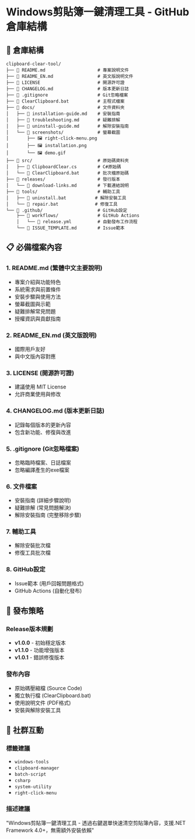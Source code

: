 # Windows剪貼簿一鍵清理工具 - GitHub倉庫結構

## 📁 倉庫結構
```
clipboard-clear-tool/
├── 📄 README.md                    # 專案說明文件
├── 📄 README_EN.md                 # 英文版說明文件
├── 📄 LICENSE                      # 開源許可證
├── 📄 CHANGELOG.md                 # 版本更新日誌
├── 📄 .gitignore                   # Git忽略檔案
├── 📄 ClearClipboard.bat           # 主程式檔案
├── 📁 docs/                        # 文件資料夾
│   ├── 📄 installation-guide.md    # 安裝指南
│   ├── 📄 troubleshooting.md       # 疑難排解
│   ├── 📄 uninstall-guide.md       # 解除安裝指南
│   └── 📁 screenshots/             # 螢幕截圖
│       ├── 🖼️ right-click-menu.png
│       ├── 🖼️ installation.png
│       └── 🖼️ demo.gif
├── 📁 src/                         # 原始碼資料夾
│   ├── 📄 ClipboardClear.cs        # C#原始碼
│   └── 📄 ClearClipboard.bat       # 批次檔原始碼
├── 📁 releases/                    # 發行版本
│   └── 📄 download-links.md        # 下載連結說明
├── 📁 tools/                       # 輔助工具
│   ├── 📄 uninstall.bat           # 解除安裝工具
│   └── 📄 repair.bat              # 修復工具
└── 📁 .github/                     # GitHub設定
    ├── 📁 workflows/               # GitHub Actions
    │   └── 📄 release.yml          # 自動發布工作流程
    └── 📄 ISSUE_TEMPLATE.md        # Issue範本
```

## 📋 必備檔案內容

### 1. README.md (繁體中文主要說明)
- 專案介紹與功能特色
- 系統需求與前置條件
- 安裝步驟與使用方法
- 螢幕截圖與示範
- 疑難排解常見問題
- 授權資訊與貢獻指南

### 2. README_EN.md (英文版說明)
- 國際用戶友好
- 與中文版內容對應

### 3. LICENSE (開源許可證)
- 建議使用 MIT License
- 允許商業使用與修改

### 4. CHANGELOG.md (版本更新日誌)
- 記錄每個版本的更新內容
- 包含新功能、修復與改進

### 5. .gitignore (Git忽略檔案)
- 忽略臨時檔案、日誌檔案
- 忽略編譯產生的exe檔案

### 6. 文件檔案
- 安裝指南 (詳細步驟說明)
- 疑難排解 (常見問題解決)
- 解除安裝指南 (完整移除步驟)

### 7. 輔助工具
- 解除安裝批次檔
- 修復工具批次檔

### 8. GitHub設定
- Issue範本 (用戶回報問題格式)
- GitHub Actions (自動化發布)

## 🎯 發布策略

### Release版本規劃
- **v1.0.0** - 初始穩定版本
- **v1.1.0** - 功能增強版本
- **v1.0.1** - 錯誤修復版本

### 發布內容
- 原始碼壓縮檔 (Source Code)
- 獨立執行檔 (ClearClipboard.bat)
- 使用說明文件 (PDF格式)
- 安裝與解除安裝工具

## 📱 社群互動

### 標籤建議
- `windows-tools`
- `clipboard-manager`
- `batch-script`
- `csharp`
- `system-utility`
- `right-click-menu`

### 描述建議
"Windows剪貼簿一鍵清理工具 - 透過右鍵選單快速清空剪貼簿內容，支援.NET Framework 4.0+，無需額外安裝依賴"